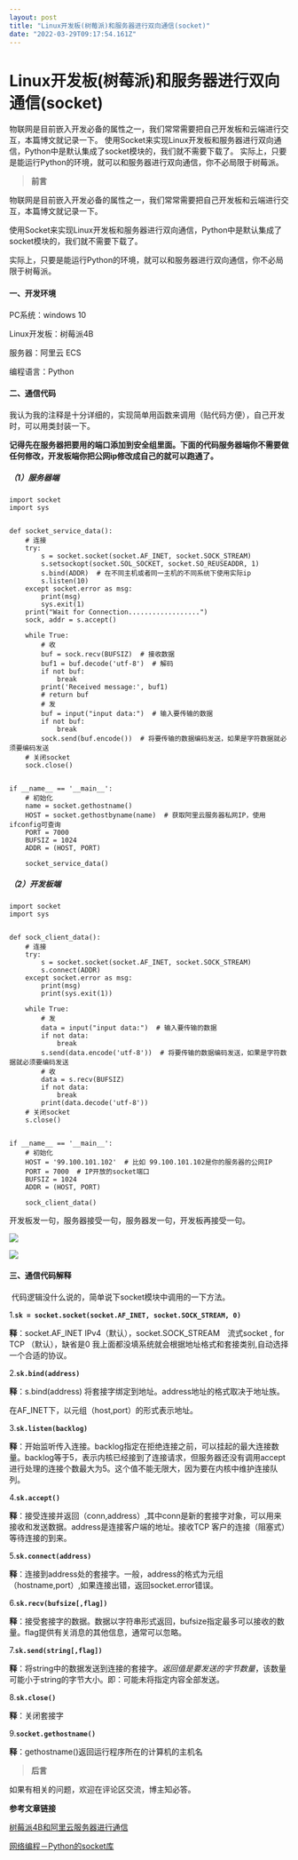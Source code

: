 ```yaml
---
layout: post
title: "Linux开发板(树莓派)和服务器进行双向通信(socket)"
date: "2022-03-29T09:17:54.161Z"
---
```

Linux开发板(树莓派)和服务器进行双向通信(socket)
===============================

物联网是目前嵌入开发必备的属性之一，我们常常需要把自己开发板和云端进行交互，本篇博文就记录一下。 使用Socket来实现Linux开发板和服务器进行双向通信，Python中是默认集成了socket模块的，我们就不需要下载了。 实际上，只要是能运行Python的环境，就可以和服务器进行双向通信，你不必局限于树莓派。

> **前言**

​ 物联网是目前嵌入开发必备的属性之一，我们常常需要把自己开发板和云端进行交互，本篇博文就记录一下。

​ 使用Socket来实现Linux开发板和服务器进行双向通信，Python中是默认集成了socket模块的，我们就不需要下载了。

​ 实际上，只要是能运行Python的环境，就可以和服务器进行双向通信，你不必局限于树莓派。

#### 一、开发环境

PC系统：windows 10

Linux开发板：树莓派4B

服务器：阿里云 ECS

编程语言：Python

#### 二、通信代码

​ 我认为我的注释是十分详细的，实现简单用函数来调用（贴代码方便），自己开发时，可以用类封装一下。

​ **记得先在服务器把要用的端口添加到安全组里面。下面的代码服务器端你不需要做任何修改，开发板端你把公网ip修改成自己的就可以跑通了。**

##### （1）服务器端

    import socket
    import sys
    
    
    def socket_service_data():
        # 连接
        try:
            s = socket.socket(socket.AF_INET, socket.SOCK_STREAM)
            s.setsockopt(socket.SOL_SOCKET, socket.SO_REUSEADDR, 1)
            s.bind(ADDR)  # 在不同主机或者同一主机的不同系统下使用实际ip
            s.listen(10)
        except socket.error as msg:
            print(msg)
            sys.exit(1)
        print("Wait for Connection..................")
    	sock, addr = s.accept()
        
        while True:
            # 收
            buf = sock.recv(BUFSIZ)  # 接收数据
            buf1 = buf.decode('utf-8')  # 解码
            if not buf:
                break
            print('Received message:', buf1)
            # return buf
            # 发
            buf = input("input data:")  # 输入要传输的数据
            if not buf:
                break
            sock.send(buf.encode())  # 将要传输的数据编码发送，如果是字符数据就必须要编码发送
        # 关闭socket
        sock.close()
    
    
    if __name__ == '__main__':
        # 初始化
        name = socket.gethostname()
        HOST = socket.gethostbyname(name)  # 获取阿里云服务器私网IP，使用ifconfig可查询
        PORT = 7000
        BUFSIZ = 1024
        ADDR = (HOST, PORT)
    
        socket_service_data()
    
    

##### （2）开发板端

    import socket
    import sys
    
    
    def sock_client_data():
        # 连接
        try:
            s = socket.socket(socket.AF_INET, socket.SOCK_STREAM)
            s.connect(ADDR)
        except socket.error as msg:
            print(msg)
            print(sys.exit(1))
    
        while True:
            # 发
            data = input("input data:")  # 输入要传输的数据
            if not data:
                break
            s.send(data.encode('utf-8'))  # 将要传输的数据编码发送，如果是字符数据就必须要编码发送
            # 收
            data = s.recv(BUFSIZ)
            if not data:
                break
            print(data.decode('utf-8'))
        # 关闭socket
        s.close()
    
    
    if __name__ == '__main__':
        # 初始化
        HOST = '99.100.101.102'  # 比如 99.100.101.102是你的服务器的公网IP
        PORT = 7000  # IP开放的socket端口
        BUFSIZ = 1024
        ADDR = (HOST, PORT)
    
        sock_client_data()
    
    

开发板发一句，服务器接受一句，服务器发一句，开发板再接受一句。

![](https://img2022.cnblogs.com/blog/2530584/202203/2530584-20220329153209285-334874109.png)

![](https://img2022.cnblogs.com/blog/2530584/202203/2530584-20220329153217228-567155585.png)

#### 三、通信代码解释

​ 代码逻辑没什么说的，简单说下socket模块中调用的一下方法。

1.**`sk = socket.socket(socket.AF_INET, socket.SOCK_STREAM, 0)`**

**释**：socket.AF\_INET IPv4（默认），socket.SOCK\_STREAM　流式socket , for TCP （默认），缺省是0 我上面都没填系统就会根据地址格式和套接类别,自动选择一个合适的协议。

2.**`sk.bind(address)`**

**释**：s.bind(address) 将套接字绑定到地址。address地址的格式取决于地址族。

在AF\_INET下，以元组（host,port）的形式表示地址。

3.**`sk.listen(backlog)`**

**释**：开始监听传入连接。backlog指定在拒绝连接之前，可以挂起的最大连接数量。backlog等于5，表示内核已经接到了连接请求，但服务器还没有调用accept进行处理的连接个数最大为5。这个值不能无限大，因为要在内核中维护连接队列。

4.**`sk.accept()`**

**释**：接受连接并返回（conn,address）,其中conn是新的套接字对象，可以用来接收和发送数据。address是连接客户端的地址。接收TCP 客户的连接（阻塞式）等待连接的到来。

5.**`sk.connect(address)`**

**释**：连接到address处的套接字。一般，address的格式为元组（hostname,port）,如果连接出错，返回socket.error错误。

6.**`sk.recv(bufsize[,flag])`**

**释**：接受套接字的数据。数据以字符串形式返回，bufsize指定最多可以接收的数量。flag提供有关消息的其他信息，通常可以忽略。

7.**`sk.send(string[,flag])`**

**释**：将string中的数据发送到连接的套接字。_返回值是要发送的字节数量_，该数量可能小于string的字节大小。即：可能未将指定内容全部发送。

8.**`sk.close()`**

**释**：关闭套接字

9.**`socket.gethostname()`**

**释**：gethostname()返回运行程序所在的计算机的主机名

> **后言**

如果有相关的问题，欢迎在评论区交流，博主知必答。

**参考文章链接**

[树莓派4B和阿里云服务器进行通信](https://blog.csdn.net/m0_50679156/article/details/120170526)

[网络编程－Python的socket库](https://www.cnblogs.com/daibigmonster/p/7944525.html)